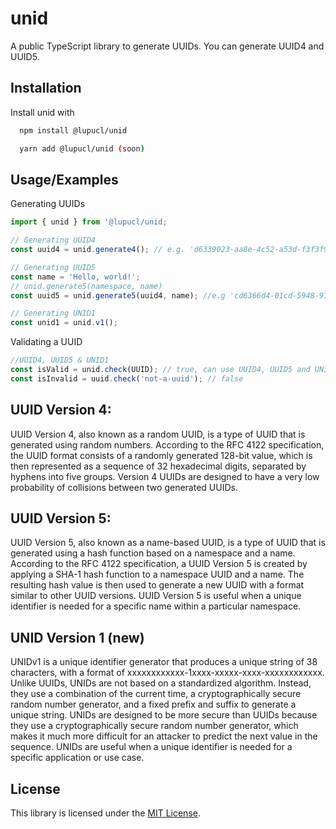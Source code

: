
# unid
A public TypeScript library to generate UUIDs. You can generate UUID4 and UUID5.


## Installation

Install unid with

```bash
  npm install @lupucl/unid
```
```bash
  yarn add @lupucl/unid (soon)
```
## Usage/Examples

Generating UUIDs

```javascript
import { unid } from '@lupucl/unid;

// Generating UUID4
const uuid4 = unid.generate4(); // e.g. 'd6339023-aa8e-4c52-a53d-f3f3f913b8c5'

// Generating UUID5
const name = 'Hello, world!';
// unid.generate5(namespace, name)
const uuid5 = unid.generate5(uuid4, name); //e.g 'cd6366d4-01cd-5948-97a2-3309017638fc'

// Generating UNID1
const unid1 = unid.v1();
```

Validating a UUID
```javascript
//UUID4, UUID5 & UNID1
const isValid = unid.check(UUID); // true, can use UUID4, UUID5 and UNID1
const isInvalid = uuid.check('not-a-uuid'); // false
```

## UUID Version 4:
UUID Version 4, also known as a random UUID, is a type of UUID that is generated using random numbers. According to the RFC 4122 specification, the UUID format consists of a randomly generated 128-bit value, which is then represented as a sequence of 32 hexadecimal digits, separated by hyphens into five groups. Version 4 UUIDs are designed to have a very low probability of collisions between two generated UUIDs.

## UUID Version 5:
UUID Version 5, also known as a name-based UUID, is a type of UUID that is generated using a hash function based on a namespace and a name. According to the RFC 4122 specification, a UUID Version 5 is created by applying a SHA-1 hash function to a namespace UUID and a name. The resulting hash value is then used to generate a new UUID with a format similar to other UUID versions. UUID Version 5 is useful when a unique identifier is needed for a specific name within a particular namespace.


## UNID Version 1 (new)
UNIDv1 is a unique identifier generator that produces a unique string of 38 characters, with a format of xxxxxxxxxxxx-1xxxx-xxxxx-xxxx-xxxxxxxxxxxx. Unlike UUIDs, UNIDs are not based on a standardized algorithm. Instead, they use a combination of the current time, a cryptographically secure random number generator, and a fixed prefix and suffix to generate a unique string. UNIDs are designed to be more secure than UUIDs because they use a cryptographically secure random number generator, which makes it much more difficult for an attacker to predict the next value in the sequence. UNIDs are useful when a unique identifier is needed for a specific application or use case.


## License

This library is licensed under the [MIT License](https://choosealicense.com/licenses/mit/).

